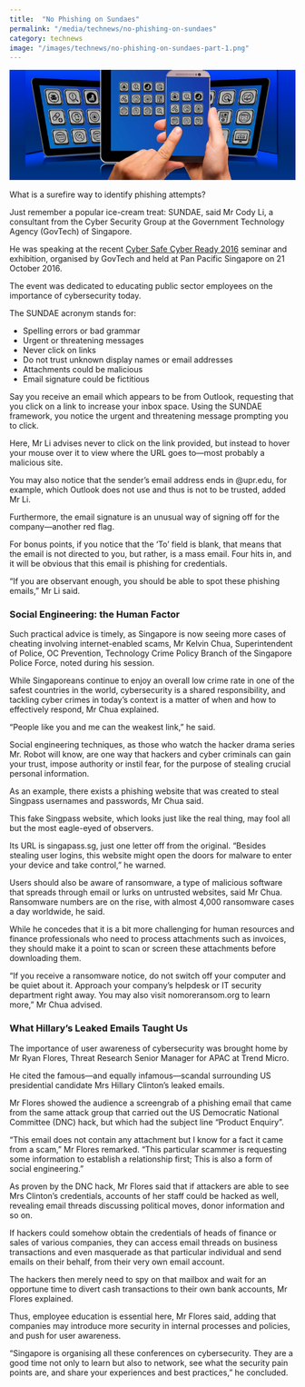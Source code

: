 ```yaml
---
title:  "No Phishing on Sundaes"
permalink: "/media/technews/no-phishing-on-sundaes"
category: technews
image: "/images/technews/no-phishing-on-sundaes-part-1.png"
---
```


![No Phishing on Sundaes](/images/technews/no-phishing-on-sundaes-part-1.png)

What is a surefire way to identify phishing attempts?

Just remember a popular ice-cream treat: SUNDAE, said Mr Cody Li, a consultant from the Cyber Security Group at the Government Technology Agency (GovTech) of Singapore.

He was speaking at the recent [Cyber Safe Cyber Ready 2016](https://www.tech.gov.sg/technews/innovation/2016/10/stay-cyber-ready-to-be-cyber-safe) seminar and exhibition, organised by GovTech and held at Pan Pacific Singapore on 21 October 2016.

The event was dedicated to educating public sector employees on the importance of cybersecurity today.

The SUNDAE acronym stands for:

* Spelling errors or bad grammar
* Urgent or threatening messages
* Never click on links
* Do not trust unknown display names or email addresses
* Attachments could be malicious
* Email signature could be fictitious
 
Say you receive an email which appears to be from Outlook, requesting that you click on a link to increase your inbox space. Using the SUNDAE framework, you notice the urgent and threatening message prompting you to click.

Here, Mr Li advises never to click on the link provided, but instead to hover your mouse over it to view where the URL goes to—most probably a malicious site.

You may also notice that the sender’s email address ends in @upr.edu, for example, which Outlook does not use and thus is not to be trusted, added Mr Li.

Furthermore, the email signature is an unusual way of signing off for the company—another red flag.

For bonus points, if you notice that the ‘To’ field is blank, that means that the email is not directed to you, but rather, is a mass email. Four hits in, and it will be obvious that this email is phishing for credentials.

“If you are observant enough, you should be able to spot these phishing emails,” Mr Li said.

### **Social Engineering: the Human Factor**
Such practical advice is timely, as Singapore is now seeing more cases of cheating involving internet-enabled scams, Mr Kelvin Chua, Superintendent of Police, OC Prevention, Technology Crime Policy Branch of the Singapore Police Force, noted during his session.

While Singaporeans continue to enjoy an overall low crime rate in one of the safest countries in the world, cybersecurity is a shared responsibility, and tackling cyber crimes in today’s context is a matter of when and how to effectively respond, Mr Chua explained.

“People like you and me can the weakest link,” he said.

Social engineering techniques, as those who watch the hacker drama series Mr. Robot will know, are one way that hackers and cyber criminals can gain your trust, impose authority or instil fear, for the purpose of stealing crucial personal information.

As an example, there exists a phishing website that was created to steal Singpass usernames and passwords, Mr Chua said.

This fake Singpass website, which looks just like the real thing, may fool all but the most eagle-eyed of observers.

Its URL is singapass.sg, just one letter off from the original. “Besides stealing user logins, this website might open the doors for malware to enter your device and take control,” he warned.

Users should also be aware of ransomware, a type of malicious software that spreads through email or lurks on untrusted websites, said Mr Chua. Ransomware numbers are on the rise, with almost 4,000 ransomware cases a day worldwide, he said.

While he concedes that it is a bit more challenging for human resources and finance professionals who need to process attachments such as invoices, they should make it a point to scan or screen these attachments before downloading them.

“If you receive a ransomware notice, do not switch off your computer and be quiet about it. Approach your company’s helpdesk or IT security department right away. You may also visit nomoreransom.org to learn more,” Mr Chua advised.

### **What Hillary’s Leaked Emails Taught Us**
The importance of user awareness of cybersecurity was brought home by Mr Ryan Flores, Threat Research Senior Manager for APAC at Trend Micro.

He cited the famous—and equally infamous—scandal surrounding US presidential candidate Mrs Hillary Clinton’s leaked emails.

Mr Flores showed the audience a screengrab of a phishing email that came from the same attack group that carried out the US Democratic National Committee (DNC) hack, but which had the subject line “Product Enquiry”.

“This email does not contain any attachment but I know for a fact it came from a scam,” Mr Flores remarked. “This particular scammer is requesting some information to establish a relationship first; This is also a form of social engineering.”

As proven by the DNC hack, Mr Flores said that if attackers are able to see Mrs Clinton’s credentials, accounts of her staff could be hacked as well, revealing email threads discussing political moves, donor information and so on.

If hackers could somehow obtain the credentials of heads of finance or sales of various companies, they can access email threads on business transactions and even masquerade as that particular individual and send emails on their behalf, from their very own email account.

The hackers then merely need to spy on that mailbox and wait for an opportune time to divert cash transactions to their own bank accounts, Mr Flores explained.

Thus, employee education is essential here, Mr Flores said, adding that companies may introduce more security in internal processes and policies, and push for user awareness.

“Singapore is organising all these conferences on cybersecurity. They are a good time not only to learn but also to network, see what the security pain points are, and share your experiences and best practices,” he concluded. 
